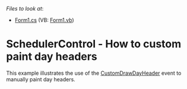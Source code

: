 <!-- default file list -->
*Files to look at*:

* [Form1.cs](./CS/CustomDrawDayHeader/Form1.cs) (VB: [Form1.vb](./VB/CustomDrawDayHeader/Form1.vb))
<!-- default file list end -->
# SchedulerControl - How to custom paint day headers


<p>This example illustrates the use of the <a href="http://documentation.devexpress.com/#WindowsForms/DevExpressXtraSchedulerSchedulerControl_CustomDrawDayHeadertopic">CustomDrawDayHeader</a> event to manually paint day headers.</p>

<br/>


